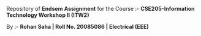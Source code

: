 
Repository of **Endsem Assignment** for the Course :-
**CSE205-Information Technology Workshop II (ITW2)**

By :-
**Rohan Saha | Roll No. 20085086 | Electrical (EEE)**

